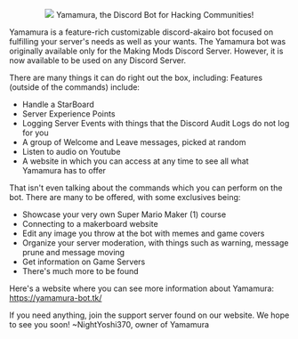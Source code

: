 <p align="center">
    <a href="https://yamamura-bot.tk"><img src="https://yamamura-bot.tk/logo.png"></a>
    Yamamura, the Discord Bot for Hacking Communities!
</p>

Yamamura is a feature-rich customizable discord-akairo bot focused on fulfilling your server's needs as well as your wants.
The Yamamura bot was originally available only for the Making Mods Discord Server. However, it is now available to be used on any Discord Server.

There are many things it can do right out the box, including: Features (outside of the commands) include:

- Handle a StarBoard
- Server Experience Points
- Logging Server Events with things that the Discord Audit Logs do not log for you
- A group of Welcome and Leave messages, picked at random
- Listen to audio on Youtube
- A website in which you can access at any time to see all what Yamamura has to offer

That isn't even talking about the commands which you can perform on the bot. There are many to be offered, with some exclusives being:

- Showcase your very own Super Mario Maker (1) course
- Connecting to a makerboard website
- Edit any image you throw at the bot with memes and game covers
- Organize your server moderation, with things such as warning, message prune and message moving
- Get information on Game Servers
- There's much more to be found

Here's a website where you can see more information about Yamamura: https://yamamura-bot.tk/

If you need anything, join the support server found on our website. We hope to see you soon!
~NightYoshi370, owner of Yamamura